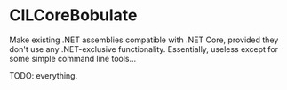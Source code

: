 CILCoreBobulate
===============

Make existing .NET assemblies compatible with .NET Core, provided they don't use any .NET-exclusive functionality.
Essentially, useless except for some simple command line tools...

TODO: everything.